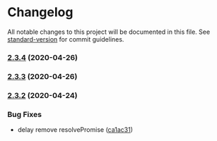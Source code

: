 # Changelog

All notable changes to this project will be documented in this file. See [standard-version](https://github.com/conventional-changelog/standard-version) for commit guidelines.

### [2.3.4](https://github.com/vicanso/async-local-storage/compare/v2.3.3...v2.3.4) (2020-04-26)

### [2.3.3](https://github.com/vicanso/async-local-storage/compare/v2.3.2...v2.3.3) (2020-04-26)

### [2.3.2](https://github.com/vicanso/async-local-storage/compare/v2.3.1...v2.3.2) (2020-04-24)


### Bug Fixes

* delay remove resolvePromise ([ca1ac31](https://github.com/vicanso/async-local-storage/commit/ca1ac3153750ff659758754605cb7490548ebb89))
